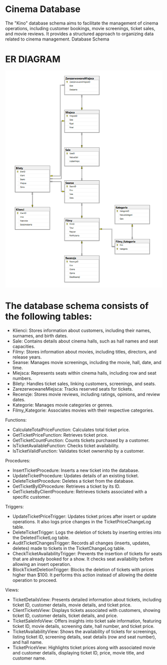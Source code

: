 # Cinema Database

The "Kino" database schema aims to facilitate the management of cinema operations, including customer bookings, movie screenings, ticket sales, and movie reviews. It provides a structured approach to organizing data related to cinema management.
Database Schema

# ER DIAGRAM
![alt text](https://github.com/j3drzejo/Cinema-DB/blob/main/er.PNG)

# The database schema consists of the following tables:

- Klienci: Stores information about customers, including their names, surnames, and birth dates.
- Sale: Contains details about cinema halls, such as hall names and seat capacities.
- Filmy: Stores information about movies, including titles, directors, and release years.
- Seanse: Manages movie screenings, including the movie, hall, date, and time.
- Miejsca: Represents seats within cinema halls, including row and seat numbers.
- Bilety: Handles ticket sales, linking customers, screenings, and seats.
- ZarezerwowaneMiejsca: Tracks reserved seats for tickets.
- Recenzje: Stores movie reviews, including ratings, opinions, and review dates.
- Kategorie: Manages movie categories or genres.
- Filmy_Kategorie: Associates movies with their respective categories.

Functions:
- CalculateTotalPriceFunction: Calculates total ticket price.
- GetTicketPriceFunction: Retrieves ticket price.
- GetTicketCountFunction: Counts tickets purchased by a customer.
- IsTicketAvailableFunction: Checks ticket availability.
- IsTicketValidFunction: Validates ticket ownership by a customer.

Procedures:
- InsertTicketProcedure: Inserts a new ticket into the database.
- UpdateTicketProcedure: Updates details of an existing ticket.
- DeleteTicketProcedure: Deletes a ticket from the database.
- GetTicketByIDProcedure: Retrieves a ticket by its ID.
- GetTicketsByClientProcedure: Retrieves tickets associated with a specific customer.

Triggers:
- UpdateTicketPriceTrigger: Updates ticket prices after insert or update operations. It also logs price changes in the TicketPriceChangeLog table.
- DeleteTicketTrigger: Logs the deletion of tickets by inserting entries into the DeletedTicketLog table.
- AuditTicketChangesTrigger: Records all changes (inserts, updates, deletes) made to tickets in the TicketChangeLog table.
- CheckTicketAvailabilityTrigger: Prevents the insertion of tickets for seats that are already booked for a show. It checks seat availability before allowing an insert operation.
- BlockTicketDeletionTrigger: Blocks the deletion of tickets with prices higher than $100. It performs this action instead of allowing the delete operation to proceed.

Views:
- TicketDetailsView: Presents detailed information about tickets, including ticket ID, customer details, movie details, and ticket price.
- ClientTicketsView: Displays tickets associated with customers, showing ticket ID, customer details, ticket details, and price.
- TicketSaleInfoView: Offers insights into ticket sale information, featuring ticket ID, movie details, screening date, hall number, and ticket price.
- TicketAvailabilityView: Shows the availability of tickets for screenings, listing ticket ID, screening details, seat details (row and seat number), and hall name.
- TicketPriceView: Highlights ticket prices along with associated movie and customer details, displaying ticket ID, price, movie title, and customer name.

